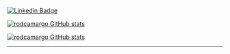 

[![Linkedin Badge](https://img.shields.io/badge/LinkedIn-0077B5?style=for-the-badge&logo=linkedin&logoColor=white&width=300pxlink=https://www.linkedin.com/in/rodrigocamargobr)](https://www.linkedin.com/in/rodrigocamargobr)

[![rodcamargo GitHub stats](https://github-readme-stats.vercel.app/api/top-langs/?username=rodcamargo&amp;layout=compact&amp;show_icons=true&amp;theme=dark)](https://github.com/rodcamargo/github-readme-stats) 

[![rodcamargo GitHub stats](https://github-readme-stats.vercel.app/api?username=rodcamargo&show_icons=true&theme=tokyonight)](https://github.com/rodcamargo/github-readme-stats)


----------------------------------------------------------------------------------
